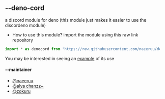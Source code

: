 ## --deno-cord
a discord module for deno (this module just makes it easier to use the discordeno module)

- How to use this module?
import the module using this raw link repository
```js
import * as denocord from "https://raw.githubusercontent.com/naeeruu/denocord/main/mod.ts";
```
You may be interested in seeing an [example](https://github.com/naeeruu/tes-module) of its use

#### --maintainer
- [@naeeruu](https://github.com/naeeruu)
- [@alya chanzz~](https://github.com/ylaafx)
- [@zokuru](https://github.com/zokuru) 
